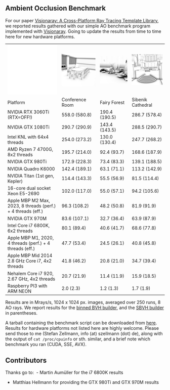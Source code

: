 ## Ambient Occlusion Benchmark

For our paper [Visionaray: A Cross-Platform Ray Tracing Template Library](https://vis.uni-koeln.de/13925.html), we reported results gathered with our simple AO benchmark program implemented with [Visionaray](https://github.com/szellmann/visionaray). Going to update the results from time to time here for new hardware platforms.

<table border="0">
  <tr>
    <td>
      <img src="img/fill.png" alt="Fill" width="200" class="inline" />
    </td>
    <td>
      <img src="img/conference_ao.png" alt="Conference Room" width="200" class="inline" />
    </td>
    <td>
      <img src="img/fairy_ao.png" alt="Fairy Forest" width="200" class="inline" />
    </td>
    <td>
      <img src="img/sibenik_ao.png" alt="Sibenik Cathedral" width="200" class="inline" />
    </td>
  </tr>
  <tr>
    <td>Platform</td>
    <td>Conference Room</td>
    <td>Fairy Forest</td>
    <td>Sibenik Cathedral</td>
  </tr>
  <tr>
    <td>NVIDIA RTX 3060Ti (RTX=OFF!)</td>
    <td>558.0 (580.8)</td>
    <td>190.4 (190.5)</td>
    <td>286.7 (578.4)</td>
  </tr>
  <tr>
    <td>NVIDIA GTX 1080Ti</td>
    <td>290.7 (290.9)</td>
    <td>143.4 (143.5)</td>
    <td>288.5 (290.7)</td>
  </tr>
  <tr>
    <td>Intel KNL with 64x4 threads</td>
    <td>254.0 (273.2)</td>
    <td>130.0 (130.4)</td>
    <td>247.7 (268.2)</td>
  </tr>
  <tr>
    <td>AMD Ryzen 7 4700G, 8x2 threads</td>
    <td>195.7 (214.0)</td>
    <td>92.4 (93.7)</td>
    <td>168.6 (187.9)</td>
  </tr>
  <tr>
    <td>NVIDIA GTX 980Ti</td>
    <td>172.9 (228.3)</td>
    <td>73.4 (83.3)</td>
    <td>139.1 (188.5)</td>
  </tr>
  <tr>
    <td>NVIDIA Quadro K6000</td>
    <td>142.4 (189.1)</td>
    <td>63.1 (71.1)</td>
    <td>113.2 (142.9)</td>
  </tr>
  <tr>
    <td>NVIDIA Titan (1st gen, Kepler)</td>
    <td>114.4 (143.3)</td>
    <td>55.5 (56.9)</td>
    <td>81.5 (114.4)</td>
  </tr>
  <tr>
    <td>16-core dual socket Xeon E5-2690</td>
    <td>102.0 (117.0)</td>
    <td>55.0 (57.1)</td>
    <td>94.2 (105.6)</td>
  </tr>
  <tr>
    <td>Apple MBP M2 Max, 2023, 8 threads (perf.) + 4 threads (eff.)</td>
    <td>96.3 (108.2)</td>
    <td>48.2 (50.8)</td>
    <td>81.9 (91.9)</td>
  </tr>
  <tr>
    <td>NVIDIA GTX 970M</td>
    <td>83.6 (107.1)</td>
    <td>32.7 (36.4)</td>
    <td>63.9 (87.9)</td>
  </tr>
  <tr>
    <td>Intel Core i7 6800K, 6x2 threads</td>
    <td>80.1 (89.4)</td>
    <td>40.6 (41.7)</td>
    <td>68.6 (77.8)</td>
  </tr>
  <tr>
    <td>Apple MBP M1, 2020, 4 threads (perf.) + 4 threads (eff.)</td>
    <td>47.7 (53.4)</td>
    <td>24.5 (26.1)</td>
    <td>40.8 (45.8)</td>
  </tr>
  <tr>
    <td>Apple MBP Mid 2014 2.8 GHz Core i7, 4x2 threads</td>
    <td>41.8 (46.2)</td>
    <td>20.8 (21.0)</td>
    <td>34.7 (39.4)</td>
  </tr>
  <tr>
    <td>Nehalem Core i7 920, 2.67 GHz, 4x2 threads</td>
    <td>20.7 (21.9)</td>
    <td>11.4 (11.9)</td>
    <td>15.9 (18.5)</td>
  </tr>
  <tr>
    <td>Raspberry PI3 with ARM NEON</td>
    <td>2.0 (2.3)</td>
    <td>1.2 (1.3)</td>
    <td>1.7 (1.9)</td>
  </tr>
</table>

Results are in Mrays/s, 1024 x 1024 px. images, averaged over 250 runs, 8 AO rays. We report results for the [binned BVH builder](http://www.sci.utah.edu/~wald/Publications/2007/ParallelBVHBuild/fastbuild.pdf), and the [SBVH builder](http://www.nvidia.ca/docs/IO/77714/sbvh.pdf) in parentheses.

A tarball containing the benchmark script can be downloaded from [here](https://github.com/szellmann/szellmann.github.io/blob/master/res/ao_bench.tar.gz). Results for hardware platforms not listed here are highly welcome. Please send those to me (Stefan Zellmann, info (at) szellmann (dot) de), along with the output of `cat /proc/cpuinfo` or sth. similar, and a brief note which benchmark you ran (CUDA, SSE, AVX).

Contributors
------------

Thanks go to:
  - Martin Aumüller for the i7 6800K results
  - Matthias Hellmann for providing the GTX 980Ti and GTX 970M results
